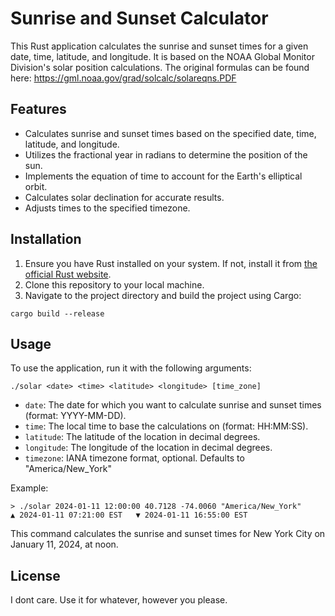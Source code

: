 # Sunrise and Sunset Calculator

This Rust application calculates the sunrise and sunset times for a given date, time, latitude, and longitude. It is based on the NOAA Global Monitor Division's solar position calculations. The original formulas can be found here: https://gml.noaa.gov/grad/solcalc/solareqns.PDF

## Features

- Calculates sunrise and sunset times based on the specified date, time, latitude, and longitude.
- Utilizes the fractional year in radians to determine the position of the sun.
- Implements the equation of time to account for the Earth's elliptical orbit.
- Calculates solar declination for accurate results.
- Adjusts times to the specified timezone.

## Installation

1. Ensure you have Rust installed on your system. If not, install it from [the official Rust website](https://www.rust-lang.org/).
2. Clone this repository to your local machine.
3. Navigate to the project directory and build the project using Cargo:

```
cargo build --release
```

## Usage

To use the application, run it with the following arguments:
```
./solar <date> <time> <latitude> <longitude> [time_zone]
```


- `date`: The date for which you want to calculate sunrise and sunset times (format: YYYY-MM-DD).
- `time`: The local time to base the calculations on (format: HH:MM:SS).
- `latitude`: The latitude of the location in decimal degrees.
- `longitude`: The longitude of the location in decimal degrees.
- `timezone`: IANA timezone format, optional. Defaults to "America/New_York"

Example:

```
> ./solar 2024-01-11 12:00:00 40.7128 -74.0060 "America/New_York"
▲ 2024-01-11 07:21:00 EST   ▼ 2024-01-11 16:55:00 EST
```

This command calculates the sunrise and sunset times for New York City on January 11, 2024, at noon.

## License
I dont care. Use it for whatever, however you please.
